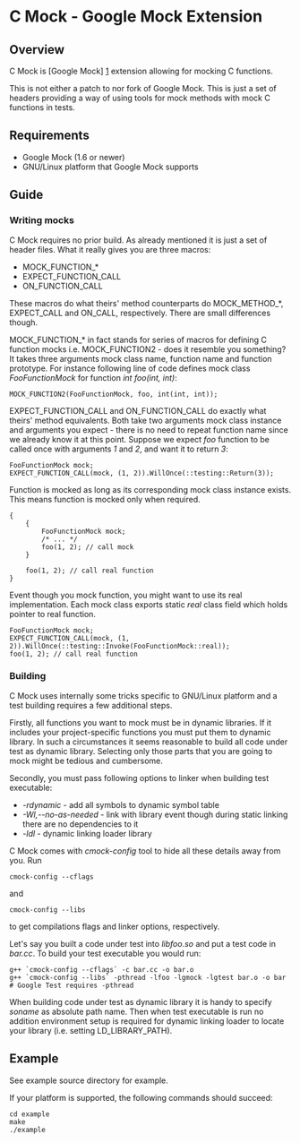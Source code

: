 C Mock - Google Mock Extension
==============================

Overview
--------
C Mock is [Google Mock] [1] extension allowing for mocking C functions.

This is not either a patch to nor fork of Google Mock. This is just a set of headers providing a way of using tools for mock methods with mock C functions in tests.

Requirements
------------
* Google Mock (1.6 or newer)
* GNU/Linux platform that Google Mock supports

Guide
-----
### Writing mocks ###
C Mock requires no prior build. As already mentioned it is just a set of header files. What it really gives you are three macros:

* MOCK\_FUNCTION\_\*
* EXPECT\_FUNCTION\_CALL
* ON\_FUNCTION\_CALL

These macros do what theirs' method counterparts do MOCK\_METHOD\_\*, EXPECT\_CALL and ON\_CALL, respectively. There are small differences though.

MOCK\_FUNCTION\_\* in fact stands for series of macros for defining C function mocks i.e. MOCK\_FUNCTION2 - does it resemble you something? It takes three arguments mock class name, function name and function prototype. For instance following line of code defines mock class *FooFunctionMock* for function *int foo(int, int)*:

    MOCK_FUNCTION2(FooFunctionMock, foo, int(int, int));

EXPECT\_FUNCTION\_CALL and ON\_FUNCTION\_CALL do exactly what theirs' method equivalents. Both take two arguments mock class instance and arguments you expect - there is no need to repeat function name since we already know it at this point. Suppose we expect *foo* function to be called once with arguments *1* and *2*, and want it to return *3*:

    FooFunctionMock mock;
    EXPECT_FUNCTION_CALL(mock, (1, 2)).WillOnce(::testing::Return(3));

Function is mocked as long as its corresponding mock class instance exists. This means function is mocked only when required.

    {
	    {
		    FooFunctionMock mock;
		    /* ... */
		    foo(1, 2); // call mock
	    }

	    foo(1, 2); // call real function
    }

Event though you mock function, you might want to use its real implementation. Each mock class exports static *real* class field which holds pointer to real function.

    FooFunctionMock mock;
    EXPECT_FUNCTION_CALL(mock, (1, 2)).WillOnce(::testing::Invoke(FooFunctionMock::real));
    foo(1, 2); // call real function

### Building ###

C Mock uses internally some tricks specific to GNU/Linux platform and a test building requires a few additional steps.

Firstly, all functions you want to mock must be in dynamic libraries. If it includes your project-specific functions you must put them to dynamic library. In such a circumstances it seems reasonable to build all code under test as dynamic library. Selecting only those parts that you are going to mock might be tedious and cumbersome.

Secondly, you must pass following options to linker when building test executable:

* *-rdynamic* - add all symbols to dynamic symbol table
* *-Wl,--no-as-needed* - link with library event though during static linking there are no dependencies to it
* *-ldl* - dynamic linking loader library

C Mock comes with *cmock-config* tool to hide all these details away from you. Run

    cmock-config --cflags

and

    cmock-config --libs

to get compilations flags and linker options, respectively.

Let's say you built a code under test into *libfoo.so* and put a test code in *bar.cc*. To build your test executable you would run:

    g++ `cmock-config --cflags` -c bar.cc -o bar.o
    g++ `cmock-config --libs` -pthread -lfoo -lgmock -lgtest bar.o -o bar # Google Test requires -pthread

When building code under test as dynamic library it is handy to specify *soname* as absolute path name. Then when test executable is run no addition environment setup is required for dynamic linking loader to locate your library (i.e. setting LD\_LIBRARY\_PATH).

Example
-------
See example source directory for example.

If your platform is supported, the following commands should succeed:

    cd example
    make
    ./example

[1]: http://code.google.com/p/googlemock/ "Google Mock"
